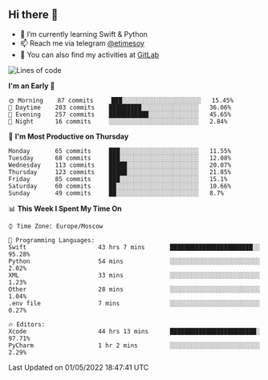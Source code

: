 ## Hi there 👋
- 🌱 I’m currently learning Swift & Python
- 📫 Reach me via telegram [@etimesoy](https://t.me/etimesoy/)
- 🦊 You can also find my activities at [GitLab](https://gitlab.com/etimesoy)

<!--START_SECTION:waka-->
![Lines of code](https://img.shields.io/badge/From%20Hello%20World%20I%27ve%20Written-189%20Thousand%20lines%20of%20code-blue)

**I'm an Early 🐤** 

```text
🌞 Morning    87 commits     ███░░░░░░░░░░░░░░░░░░░░░░   15.45% 
🌆 Daytime    203 commits    █████████░░░░░░░░░░░░░░░░   36.06% 
🌃 Evening    257 commits    ███████████░░░░░░░░░░░░░░   45.65% 
🌙 Night      16 commits     ░░░░░░░░░░░░░░░░░░░░░░░░░   2.84%

```
📅 **I'm Most Productive on Thursday** 

```text
Monday       65 commits     ███░░░░░░░░░░░░░░░░░░░░░░   11.55% 
Tuesday      68 commits     ███░░░░░░░░░░░░░░░░░░░░░░   12.08% 
Wednesday    113 commits    █████░░░░░░░░░░░░░░░░░░░░   20.07% 
Thursday     123 commits    █████░░░░░░░░░░░░░░░░░░░░   21.85% 
Friday       85 commits     ███░░░░░░░░░░░░░░░░░░░░░░   15.1% 
Saturday     60 commits     ██░░░░░░░░░░░░░░░░░░░░░░░   10.66% 
Sunday       49 commits     ██░░░░░░░░░░░░░░░░░░░░░░░   8.7%

```


📊 **This Week I Spent My Time On** 

```text
⌚︎ Time Zone: Europe/Moscow

💬 Programming Languages: 
Swift                    43 hrs 7 mins       ███████████████████████░░   95.28% 
Python                   54 mins             ░░░░░░░░░░░░░░░░░░░░░░░░░   2.02% 
XML                      33 mins             ░░░░░░░░░░░░░░░░░░░░░░░░░   1.23% 
Other                    28 mins             ░░░░░░░░░░░░░░░░░░░░░░░░░   1.04% 
.env file                7 mins              ░░░░░░░░░░░░░░░░░░░░░░░░░   0.27%

🔥 Editors: 
Xcode                    44 hrs 13 mins      ████████████████████████░   97.71% 
PyCharm                  1 hr 2 mins         ░░░░░░░░░░░░░░░░░░░░░░░░░   2.29%

```


 Last Updated on 01/05/2022 18:47:41 UTC
<!--END_SECTION:waka-->
